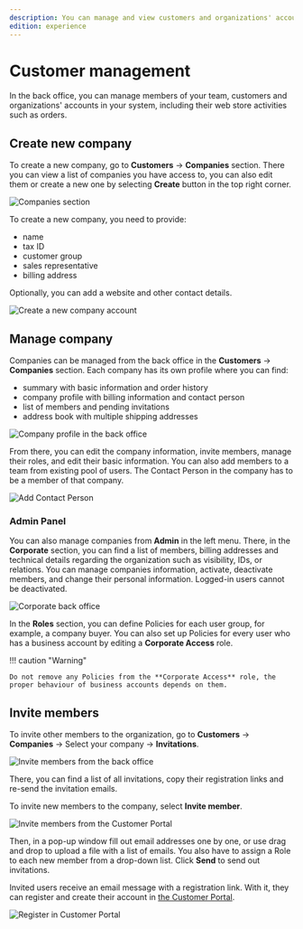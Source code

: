 ```yaml
---
description: You can manage and view customers and organizations' accounts in your system, including their web store activities such as orders.
edition: experience
---
```


# Customer management

In the back office, you can manage members of your team,
customers and organizations' accounts in your system, including their web store activities such as orders.

## Create new company

To create a new company, go to **Customers** -> **Companies** section.
There you can view a list of companies you have access to,
you can also edit them or create a new one by selecting **Create** button in the top right corner.

![Companies section](img/cp_companies_section_back_office.png)

To create a new company, you need to provide:

- name
- tax ID
- customer group
- sales representative
- billing address

Optionally, you can add a website and other contact details.

![Create a new company account](img/cp_create_company_back_office.png)

## Manage company

Companies can be managed from the back office in the **Customers** -> **Companies** section.
Each company has its own profile where you can find:

- summary with basic information and order history
- company profile with billing information and contact person
- list of members and pending invitations
- address book with multiple shipping addresses

![Company profile in the back office](img/cp_company_profile_back_office.png)

From there, you can edit the company information, invite members, manage their roles, and edit their basic information.
You can also add members to a team from existing pool of users.
The Contact Person in the company has to be a member of that company.

![Add Contact Person](img/cp_contact_person_back_office.png)

### Admin Panel

You can also manage companies from **Admin** in the left menu.
There, in the **Corporate** section, you can find a list of members,
billing addresses and technical details regarding the organization such as visibility, IDs, or relations.
You can manage companies information, activate, deactivate members, and change their personal information.
Logged-in users cannot be deactivated.

![Corporate back office](img/cp_admin_company_view.png)

In the **Roles** section, you can define Policies for each user group, for example, a company buyer.
You can also set up Policies for every user who has a business account by editing a **Corporate Access** role.

!!! caution "Warning"

    Do not remove any Policies from the **Corporate Access** role, the proper behaviour of business accounts depends on them.

## Invite members

To invite other members to the organization,
go to **Customers** -> **Companies** -> Select your company -> **Invitations**.

![Invite members from the back office](img/cp_invitations_back_office.png)

There, you can find a list of all invitations, copy their registration links
and re-send the invitation emails.

To invite new members to the company, select **Invite member**.

![Invite members from the Customer Portal](img/cp_invite_members_portal.png)

Then, in a pop-up window fill out email addresses one by one,
or use drag and drop to upload a file with a list of emails.
You also have to assign a Role to each new member from a drop-down list.
Click **Send** to send out invitations.

Invited users receive an email message with a registration link.
With it, they can register and create their account in [the Customer Portal](customer_portal.md).

![Register in Customer Portal](img/cp_register_account_portal.png)
